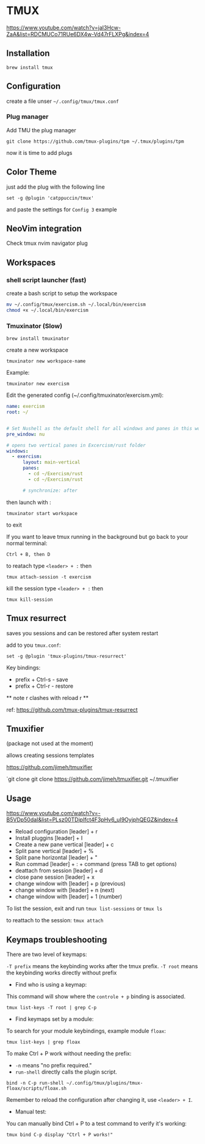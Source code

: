 # TMUX

https://www.youtube.com/watch?v=jaI3Hcw-ZaA&list=RDCMUCo71RUe6DX4w-Vd47rFLXPg&index=4

## Installation

`brew install tmux`

## Configuration

create a file unser `~/.config/tmux/tmux.conf`

### Plug manager

Add TMU the plug manager

`git clone https://github.com/tmux-plugins/tpm ~/.tmux/plugins/tpm`

now it is time to add plugs

## Color Theme

just add the plug with the following line

`set -g @plugin 'catppuccin/tmux'`

and paste the settings for `Config 3` example

## NeoVim integration

Check tmux nvim navigator plug

## Workspaces 

### shell script launcher (fast)

create a bash script to setup the workspace

```sh
mv ~/.config/tmux/exercism.sh ~/.local/bin/exercism
chmod +x ~/.local/bin/exercism
```

### Tmuxinator (Slow)

`brew install tmuxinator`

create a new workspace 

`tmuxinator new workspace-name`

Example: 

`tmuxinator new exercism`

Edit the generated config (~/.config/tmuxinator/exercism.yml):

```yaml
name: exercism
root: ~/


# Set Nushell as the default shell for all windows and panes in this workspace
pre_window: nu

# opens two vertical panes in Excercism/rust folder
windows:
  - exercism:
      layout: main-vertical
      panes:
        - cd ~/Exercism/rust
        - cd ~/Exercism/rust

      # synchronize: after
```

then launch with :

`tmuxinator start workspace`

to exit

If you want to leave tmux running in the background but go back to your normal
terminal:

`Ctrl + B, then D`

to reatach type `<leader> + :` then

`tmux attach-session -t exercism`

kill the session type `<leader> + :` then

`tmux kill-session`

## Tmux resurrect

saves you sessions and can be restored after system restart

add to you `tmux.conf`:

`set -g @plugin 'tmux-plugins/tmux-resurrect'`

Key bindings:

- prefix + Ctrl-s - save
- prefix + Ctrl-r - restore

** note r clashes with reload r **

ref: https://github.com/tmux-plugins/tmux-resurrect

## Tmuxifier 

(package not used at the moment)

allows creating sessions templates

https://github.com/jimeh/tmuxifier

`git clone git clone https://github.com/jimeh/tmuxifier.git ~/.tmuxifier

## Usage

https://www.youtube.com/watch?v=-B5VDp50daI&list=PLsz00TDipIfct4F3pHv6_uI9OyjphQEGZ&index=4

- Reload configuration [leader] + r
- Install pluggins [leader] + I
- Create a new pane vertical [leader] + c
- Split pane vertical [leader] + %
- Split pane horizontal [leader] + "
- Run commad [leader] + : + command (press TAB to get options)
- deattach from session [leader] + d
- close pane session [leader] + x
- change window with [leader] + p (previous)
- change window with [leader] + n (next)
- change window with [leader] + 1 (number)

To list the session, exit and run
`tmux list-sessions`
or
`tmux ls`

to reattach to the session:
`tmux attach`

## Keymaps troubleshooting

There are two level of keymaps:

`-T prefix` means the keybinding works after the tmux prefix.
`-T root` means the keybinding works directly without prefix

* Find who is using a keymap:

This command will show where the `controle + p` binding is associated.

`tmux list-keys -T root | grep C-p`

* Find keymaps set by a module:

To search for your module keybindings, example module `floax`:

`tmux list-keys | grep floax`

To make Ctrl + P work without needing the prefix:

- `-n` means "no prefix required."
- `run-shell` directly calls the plugin script.

`bind -n C-p run-shell ~/.config/tmux/plugins/tmux-floax/scripts/floax.sh`

Remember to reload the configuration after changing it, use `<leader> + I`.

* Manual test:

You can manually bind Ctrl + P to a test command to verify it's working:

`tmux bind C-p display "Ctrl + P works!"`

